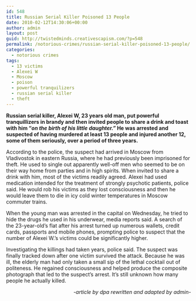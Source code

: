 ```yaml
---
id: 548
title: Russian Serial Killer Poisoned 13 People
date: 2010-02-12T14:30:06+00:00
author: admin
layout: post
guid: http://twistedminds.creativescapism.com/?p=548
permalink: /notorious-crimes/russian-serial-killer-poisoned-13-people/
categories:
  - notorious crimes
tags:
  - 13 victims
  - Alexei W
  - Moscow
  - poison
  - powerful tranquilizers
  - russian serial killer
  - theft
---
```

<p class="dropcap-first">
  <strong>Russian serial killer, Alexei W, 23 years old man, put powerful tranquillizers in brandy and then invited people to share a drink and toast with him &#8220;<em>on the birth of his little daughter.&#8221;</em> He was arrested and suspected of having murdered at least 13 people and injured another 12, some of them seriously, over a period of three years.</strong>
</p>

According to the police, the suspect had arrived in Moscow from Vladivostok in eastern Russia, where he had previously been imprisoned for theft. He used to single out apparently well-off men who seemed to be on their way home from parties and in high spirits. When invited to share a drink with him, most of the victims readily agreed. Alexei had used medication intended for the treatment of strongly psychotic patients, police said. He would rob his victims as they lost consciousness and then he would leave them to die in icy cold winter temperatures in Moscow commuter trains.

When the young man was arrested in the capital on Wednesday, he tried to hide the drugs he used in his underwear, media reports said. A search of the 23-year-old&#8217;s flat after his arrest turned up numerous wallets, credit cards, passports and mobile phones, prompting police to suspect that the number of Alexei W.&#8217;s victims could be significantly higher.

Investigating the killings had taken years, police said. The suspect was finally tracked down after one victim survived the attack. Because he was ill, the elderly man had only taken a small sip of the lethal cocktail out of politeness. He regained consciousness and helped produce the composite photograph that led to the suspect&#8217;s arrest. It&#8217;s still unknown how many people he actually killed.

<p style="text-align: right;">
  <em>-article by dpa rewritten and adapted by admin-</em>
</p>